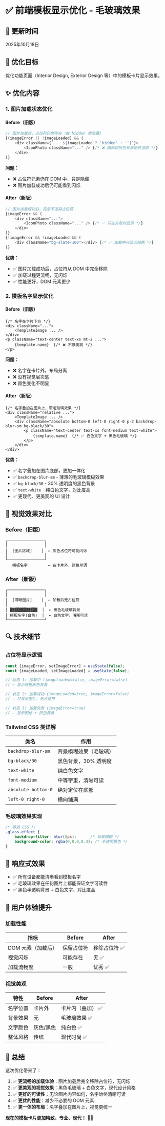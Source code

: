 # ✅ 前端模板显示优化 - 毛玻璃效果

## 📅 更新时间
2025年10月18日

## 🎯 优化目标
优化功能页面（Interior Design, Exterior Design 等）中的模板卡片显示效果。

## ✨ 优化内容

### 1. 图片加载状态优化

#### Before（旧版）
```typescript
// 图片加载后，占位符仍然存在（被 hidden 类隐藏）
{(imageError || !imageLoaded) && (
    <div className={`... ${imageLoaded ? 'hidden' : ''}`}>
        <IconPhoto className="..." /> {/* ❌ 图标和灰色背景始终渲染 */}
    </div>
)}
```

**问题：**
- ❌ 占位符元素仍在 DOM 中，只是隐藏
- ❌ 图片加载成功后仍可能看到闪烁

#### After（新版）
```typescript
// 图片加载成功后，完全不渲染占位符
{imageError && (
    <div className="...">
        <IconPhoto className="..." /> {/* ✅ 只在失败时显示 */}
    </div>
)}
{!imageError && !imageLoaded && (
    <div className="bg-slate-100"></div> {/* ✅ 加载中只显示纯色 */}
)}
```

**优势：**
- ✅ 图片加载成功后，占位符从 DOM 中完全移除
- ✅ 加载过程更流畅，无闪烁
- ✅ 性能更好，DOM 元素更少

### 2. 模板名字显示优化

#### Before（旧版）
```tsx
{/* 名字在卡片下方 */}
<div className="...">
    <TemplateImage ... />
</div>
<p className="text-center text-xs mt-2 ...">
    {template.name}  {/* ❌ 不够美观 */}
</p>
```

**问题：**
- ❌ 名字在卡片外，布局分离
- ❌ 没有视觉层次感
- ❌ 颜色变化不明显

#### After（新版）
```tsx
{/* 名字叠加在图片上，带毛玻璃效果 */}
<div className="relative ...">
    <TemplateImage ... />
    <div className="absolute bottom-0 left-0 right-0 p-2 backdrop-blur-sm bg-black/30">
        <p className="text-center text-xs font-medium text-white">
            {template.name}  {/* ✅ 白色文字 + 黑色毛玻璃 */}
        </p>
    </div>
</div>
```

**优势：**
- ✅ 名字叠加在图片底部，更加一体化
- ✅ `backdrop-blur-sm` - 薄薄的毛玻璃模糊效果
- ✅ `bg-black/30` - 30% 透明度的黑色背景
- ✅ `text-white` - 纯白色文字，对比度高
- ✅ 更现代、更美观的 UI 设计

## 🎨 视觉效果对比

### Before（旧版）
```
┌────────────────┐
│                │
│  [图片区域]    │  ← 灰色占位符可能闪烁
│                │
└────────────────┘
   模板名字         ← 在卡片外，颜色单调
```

### After（新版）
```
┌────────────────┐
│                │
│  [清晰图片]    │  ← 加载后无占位符
│                │
│ ▓▓▓▓▓▓▓▓▓▓▓▓  │  ← 黑色毛玻璃背景
│ 模板名字(白色)  │  ← 白色文字，清晰可读
└────────────────┘
```

## 🔍 技术细节

### 占位符显示逻辑

```typescript
const [imageError, setImageError] = useState(false);
const [imageLoaded, setImageLoaded] = useState(false);

// 状态 1: 加载中 (imageLoaded=false, imageError=false)
// → 显示纯色灰色背景

// 状态 2: 加载成功 (imageLoaded=true, imageError=false)
// → 只显示图片，无占位符

// 状态 3: 加载失败 (imageError=true)
// → 显示图标 + 灰色背景
```

### Tailwind CSS 类详解

| 类名 | 作用 |
|------|------|
| `backdrop-blur-sm` | 背景模糊效果（毛玻璃） |
| `bg-black/30` | 黑色背景，30% 透明度 |
| `text-white` | 纯白色文字 |
| `font-medium` | 中等字重，清晰可读 |
| `absolute bottom-0` | 绝对定位在底部 |
| `left-0 right-0` | 横向铺满 |

### 毛玻璃效果实现

```css
/* 等效 CSS */
.glass-effect {
    backdrop-filter: blur(8px);      /* 背景模糊 */
    background-color: rgba(0,0,0,0.3); /* 半透明黑色 */
}
```

## 📱 响应式效果

- ✅ 所有设备都能清晰看到模板名字
- ✅ 毛玻璃效果在任何图片上都能保证文字可读性
- ✅ 黑色半透明背景 + 白色文字，对比度高

## 🚀 用户体验提升

### 加载性能
| 指标 | Before | After |
|------|--------|-------|
| DOM 元素（加载后） | 保留占位符 | 移除占位符 ✅ |
| 视觉闪烁 | 可能存在 | 无 ✅ |
| 加载流畅度 | 一般 | 优秀 ✅ |

### 视觉美观
| 特性 | Before | After |
|------|--------|-------|
| 名字位置 | 卡片外 | 卡片内（叠加） ✅ |
| 背景效果 | 无 | 毛玻璃效果 ✅ |
| 文字颜色 | 灰色/黑色 | 纯白色 ✅ |
| 整体风格 | 传统 | 现代时尚 ✅ |

## 🎉 总结

这次优化带来了：

1. ✅ **更流畅的加载体验**：图片加载后完全移除占位符，无闪烁
2. ✅ **更美观的视觉效果**：黑色毛玻璃 + 白色文字，现代设计风格
3. ✅ **更好的可读性**：无论图片内容如何，名字始终清晰可读
4. ✅ **更优的性能**：减少不必要的 DOM 元素
5. ✅ **更一体的布局**：名字叠加在图片上，视觉更统一

**现在的模板卡片更加精致、专业、现代！** 🎨✨

